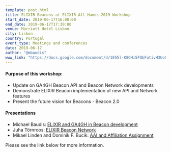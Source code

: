 ```yaml
---
template: post.html
title: ELIXIR Beacons at ELIXIR All Hands 2019 Workshop
start_date: 2019-06-17T16:00:00
end_date: 2019-06-17T17:30:00
venue: Marriott Hotel Lisbon
city: Lisbon
country: Portugal
event_type: Meetings and conferences
date: 2019-06-17
author: "@mbaudis"
www_link: "https://docs.google.com/document/d/1E55l-K8OHi5FQbFutivH3UoO7hkrGoG6qsBjr5rhDlk/edit#"
---
```



#### Purpose of this workshop:

* Update on GA4GH Beacon API and Beacon Network developments
* Demonstrate ELIXIR Beacon implementation of new API and Network features
* Present the future vision for Beacons - Beacon 2.0

#### Presentations

* Michael Baudis: [ELIXIR and GA4GH in Beacon development](/pdf/2019-06-17___Michael-Baudis__Beacon-session-ELIXIR-and-GA4GH__ELIXIR-Lisbon-2019.pdf)
* Juha Törnroos: [ELIXIR Beacon Network](/pdf/2019-06-17___Juha-Törnroos__ELIXIR-Beacon-Network__Beacon-WS-slides.pdf)
* Mikael Linden and Dominik F. Bucik: [AAI and Affiliation Assignment](/pdf/2019-06-17___Mikael-Linden__AAI-Manual-assignment-of-affiliation__Beacon-WS-slides.pdf)


Please see the link below for more information.

